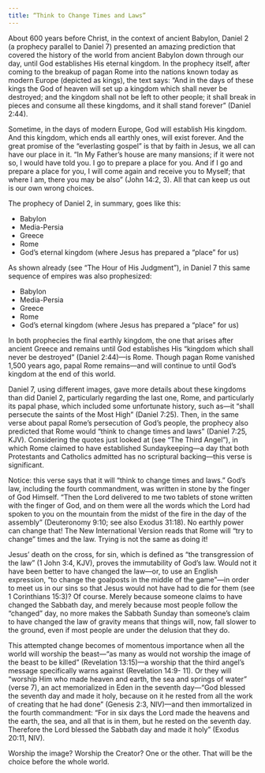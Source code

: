 ```yaml
---
title: “Think to Change Times and Laws”
---
```


About 600 years before Christ, in the context of ancient Babylon, Daniel 2 (a prophecy parallel to Daniel 7) presented an amazing prediction that covered the history of the world from ancient Babylon down through our day, until God establishes His eternal kingdom. In the prophecy itself, after coming to the breakup of pagan Rome into the nations known today as modern Europe (depicted as kings), the text says: “And in the days of these kings the God of heaven will set up a kingdom which shall never be destroyed; and the kingdom shall not be left to other people; it shall break in pieces and consume all these kingdoms, and it shall stand forever” (Daniel 2:44).

Sometime, in the days of modern Europe, God will establish His kingdom. And this kingdom, which ends all earthly ones, will exist forever. And the great promise of the “everlasting gospel” is that by faith in Jesus, we all can have our place in it. “In My Father’s house are many mansions; if it were not so, I would have told you. I go to prepare a place for you. And if I go and prepare a place for you, I will come again and receive you to Myself; that where I am, there you may be also” (John 14:2, 3). All that can keep us out is our own wrong choices.

The prophecy of Daniel 2, in summary, goes like this:

- Babylon
- Media-Persia
- Greece
- Rome
- God’s eternal kingdom (where Jesus has prepared a “place” for us)

As shown already (see “The Hour of His Judgment”), in Daniel 7 this same sequence of empires was also prophesized:

- Babylon
- Media-Persia
- Greece
- Rome
- God’s eternal kingdom (where Jesus has prepared a “place” for us)

In both prophecies the final earthly kingdom, the one that arises after ancient Greece and remains until God establishes His “kingdom which shall never be destroyed” (Daniel 2:44)—is Rome. Though pagan Rome vanished 1,500 years ago, papal Rome remains—and will continue to until God’s kingdom at the end of this world.

Daniel 7, using different images, gave more details about these kingdoms than did Daniel 2, particularly regarding the last one, Rome, and particularly its papal phase, which included some unfortunate history, such as—it “shall persecute the saints of the Most High” (Daniel 7:25). Then, in the same verse about papal Rome’s persecution of God’s people, the prophecy also predicted that Rome would “think to change times and laws” (Daniel 7:25, KJV). Considering the quotes just looked at (see “The Third Angel”), in which Rome claimed to have established Sundaykeeping—a day that both Protestants and Catholics admitted has no scriptural backing—this verse is significant.

Notice: this verse says that it will “think to change times and laws.” God’s law, including the fourth commandment, was written in stone by the finger of God Himself. “Then the Lord delivered to me two tablets of stone written with the finger of God, and on them were all the words which the Lord had spoken to you on the mountain from the midst of the fire in the day of the assembly” (Deuteronomy 9:10; see also Exodus 31:18). No earthly power can change that! The New International Version reads that Rome will “try to change” times and the law. Trying is not the same as doing it!

Jesus’ death on the cross, for sin, which is defined as “the transgression of the law” (1 John 3:4, KJV), proves the immutability of God’s law. Would not it have been better to have changed the law—or, to use an English expression, “to change the goalposts in the middle of the game”—in order to meet us in our sins so that Jesus would not have had to die for them (see 1 Corinthians 15:3)? Of course. Merely because someone claims to have changed the Sabbath day, and merely because most people follow the “changed” day, no more makes the Sabbath Sunday than someone’s claim to have changed the law of gravity means that things will, now, fall slower to the ground, even if most people are under the delusion that they do.

This attempted change becomes of momentous importance when all the world will worship the beast—“as many as would not worship the image of the beast to be killed” (Revelation 13:15)—a worship that the third angel’s message specifically warns against (Revelation 14:9- 11). Or they will “worship Him who made heaven and earth, the sea and springs of water” (verse 7), an act memorialized in Eden in the seventh day—“God blessed the seventh day and made it holy, because on it he rested from all the work of creating that he had done” (Genesis 2:3, NIV)—and then immortalized in the fourth commandment: “For in six days the Lord made the heavens and the earth, the sea, and all that is in them, but he rested on the seventh day. Therefore the Lord blessed the Sabbath day and made it holy” (Exodus 20:11, NIV).

Worship the image? Worship the Creator? One or the other. That will be the choice before the whole world.